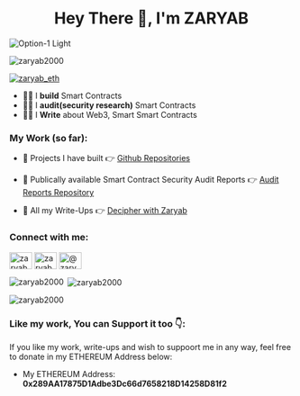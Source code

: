 <h1 align="center">Hey There 👋, I'm ZARYAB</h1>

![Option-1 Light](https://github.com/user-attachments/assets/902dfd5e-c4fc-4450-b541-f9444403d7da)

<p align="left"> <img src="https://komarev.com/ghpvc/?username=zaryab2000&label=Profile%20views&color=0e75b6&style=flat" alt="zaryab2000" /> </p>

<p align="left"> <a href="https://twitter.com/zaryab_eth" target="blank"><img src="https://img.shields.io/twitter/follow/zaryab_eth?logo=twitter&style=for-the-badge" alt="zaryab_eth" /></a> </p>

- 👨‍💻 I **build** Smart Contracts
- 👨‍💻 I **audit(security research)** Smart Contracts
- 👨‍💻 I **Write** about Web3, Smart Smart Contracts


### My Work (so far):
- 📝 Projects I have built 👉 [Github Repositories](https://github.com/zaryab2000?tab=repositories)

- 📝 Publically available Smart Contract Security Audit  Reports 👉 [Audit Reports Repository](https://github.com/zaryab2000/Smart-Contracts_Audit_Reports)

- 📝 All my Write-Ups 👉 [Decipher with Zaryab](https://www.zaryabs.com/)


<h3 align="left">Connect with me:</h3>
<p align="left">
<a href="https://twitter.com/zaryab_eth" target="blank"><img align="center" src="https://raw.githubusercontent.com/rahuldkjain/github-profile-readme-generator/master/src/images/icons/Social/twitter.svg" alt="zaryab_eth" height="30" width="40" /></a>
<a href="https://linkedin.com/in/zaryab-afser-97085b157/" target="blank"><img align="center" src="https://raw.githubusercontent.com/rahuldkjain/github-profile-readme-generator/master/src/images/icons/Social/linked-in-alt.svg" alt="zaryab-afser-97085b157/" height="30" width="40" /></a>
<a href="https://www.zaryabs.com/" target="blank"><img align="center" src="https://raw.githubusercontent.com/rahuldkjain/github-profile-readme-generator/master/src/images/icons/Social/medium.svg" alt="@zaryabafser2000" height="30" width="40" /></a>
</p>

<p><img align="left" src="https://github-readme-stats.vercel.app/api/top-langs?username=zaryab2000&show_icons=true&locale=en&layout=compact" alt="zaryab2000" /></p>

<p>&nbsp;<img align="center" src="https://github-readme-stats.vercel.app/api?username=zaryab2000&show_icons=true&locale=en" alt="zaryab2000" /></p>

<p><img align="center" src="https://github-readme-streak-stats.herokuapp.com/?user=zaryab2000&" alt="zaryab2000" /></p>


<h3 align="left">Like my work, You can Support it too 👇:</h3>

If you like my work, write-ups and wish to suppoort me in any way, feel free to donate in my ETHEREUM Address below:
- My ETHEREUM Address: **0x289AA17875D1Adbe3Dc66d7658218D14258D81f2**
